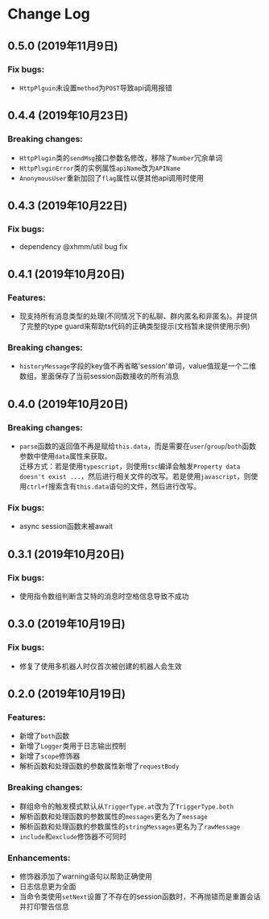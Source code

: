# Change Log

## 0.5.0 (2019年11月9日)
### Fix bugs:
- `HttpPlguin`未设置`method`为`POST`导致api调用报错 

## 0.4.4 (2019年10月23日)
### Breaking changes:
- `HttpPlugin`类的`sendMsg`接口参数名修改，移除了`Number`冗余单词
- `HttpPluginError`类的实例属性`apiName`改为`APIName`
- `AnonymousUser`重新加回了`flag`属性以便其他api调用时使用

## 0.4.3 (2019年10月22日)
### Fix bugs:
- dependency @xhmm/util bug fix

## 0.4.1 (2019年10月20日)
### Features:
- 现支持所有消息类型的处理(不同情况下的私聊、群内匿名和非匿名)。并提供了完整的type guard来帮助ts代码的正确类型提示(文档暂未提供使用示例)
### Breaking changes:
- `historyMessage`字段的key值不再省略'session'单词，value值现是一个二维数组，里面保存了当前session函数接收的所有消息


## 0.4.0 (2019年10月20日)
### Breaking changes:
- `parse`函数的返回值不再是赋给`this.data`，而是需要在`user`/`group`/`both`函数参数中使用`data`属性来获取。  
   迁移方式：若是使用`typescript`，则使用`tsc`编译会触发`Property data doesn't exist ...`，然后进行相关文件的改写。若是使用`javascript`，则使用`ctrl+f`搜索含有`this.data`语句的文件，然后进行改写。
### Fix bugs:
- async session函数未被await

## 0.3.1 (2019年10月20日)
### Fix bugs:
- 使用指令数组判断含艾特的消息时空格信息导致不成功

## 0.3.0 (2019年10月19日)
### Fix bugs:
- 修复了使用多机器人时仅首次被创建的机器人会生效

## 0.2.0 (2019年10月19日)
### Features:
- 新增了`both`函数
- 新增了`Logger`类用于日志输出控制
- 新增了`scope`修饰器
- 解析函数和处理函数的参数属性新增了`requestBody`

### Breaking changes:
- 群组命令的触发模式默认从`TriggerType.at`改为了`TriggerType.both`
- 解析函数和处理函数的参数属性的`messages`更名为了`message`
- 解析函数和处理函数的参数属性的`stringMessages`更名为了`rawMessage`
- `include`和`exclude`修饰器不可同时

### Enhancements:
- 修饰器添加了warning语句以帮助正确使用
- 日志信息更为全面
- 当命令类使用`setNext`设置了不存在的session函数时，不再抛错而是重置会话并打印警告信息